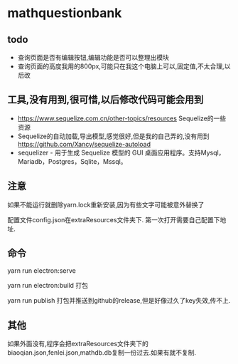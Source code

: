 # mathquestionbank

## todo
* 查询页面是否有编辑按钮,编辑功能是否可以整理出模块
* 查询页面的高度我用的800px,可能只在我这个电脑上可以,固定值,不太合理,以后改

## 工具,没有用到,很可惜,以后修改代码可能会用到
* https://www.sequelize.com.cn/other-topics/resources Sequelize的一些资源
* Sequelize的自动加载,导出模型,感觉很好,但是我的自己弄的,没有用到 https://github.com/Xancy/sequelize-autoload 
* sequelizer - 用于生成 Sequelize 模型的 GUI 桌面应用程序。支持Mysql，Mariadb，Postgres，Sqlite，Mssql。

## 注意
如果不能运行就删除yarn.lock重新安装,因为有些文字可能被意外替换了

配置文件config.json在extraResources文件夹下. 第一次打开需要自己配置下地址.

## 命令
yarn run electron:serve 

yarn run electron:build 打包

yarn run publish 打包并推送到github的release,但是好像过久了key失效,传不上.

## 其他
如果外面没有,程序会把extraResources文件夹下的biaoqian.json,fenlei.json,mathdb.db复制一份过去.如果有就不复制.

